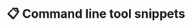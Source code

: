 ---
id: command-line-tools-snippets
tags:
  - snippets
  - command-line
  - shell
title: 📋 Command line tool snippets
---